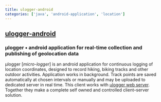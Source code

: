 ```yaml
---
title: ulogger-android
categories: ['java', 'android-application', 'location']
---
```

## [ulogger-android](https://github.com/bfabiszewski/ulogger-android)

### μlogger • android application for real-time collection and publishing of geolocation data 


μlogger [*micro-logger*] is an android application for continuous logging of location coordinates, designed to record hiking, biking tracks and other outdoor activities. 
Application works in background. Track points are saved automatically at chosen intervals or manually and may be uploaded to dedicated server in real time.
This client works with [μlogger web server](https://github.com/bfabiszewski/ulogger-server). 
Together they make a complete self owned and controlled client–server solution.
